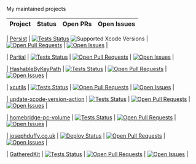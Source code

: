 My maintained projects

| Project | Status | Open PRs | Open Issues |
| ------- | ------ | -------- | ----------- |

| [Persist](https://github.com/JosephDuffy/Persist) | [![Tests Status](https://github.com/JosephDuffy/Persist/workflows/Tests/badge.svg)](https://github.com/JosephDuffy/Persist/actions?query=workflow%3ATests) ![Supported Xcode Versions](https://raw.githubusercontent.com/JosephDuffy/Persist/master/.github/xcode-versions-badge.svg)
| [![Open Pull Requests](https://img.shields.io/github/issues-pr/JosephDuffy/Persist.svg)](https://github.com/JosephDuffy/Persist/pulls) | [![Open Issues](https://img.shields.io/github/issues/JosephDuffy/Persist.svg)](https://github.com/JosephDuffy/Persist/issues/) |

| [Partial](https://github.com/JosephDuffy/Partial) | [![Tests Status](https://github.com/JosephDuffy/Partial/workflows/Tests/badge.svg)](https://github.com/JosephDuffy/Partial/actions?query=workflow%3ATests) | [![Open Pull Requests](https://img.shields.io/github/issues-pr/JosephDuffy/Partial.svg)](https://github.com/JosephDuffy/Partial/pulls) | [![Open Issues](https://img.shields.io/github/issues/JosephDuffy/Partial.svg)](https://github.com/JosephDuffy/Partial/issues/) |

| [HashableByKeyPath](https://github.com/JosephDuffy/HashableByKeyPath) | [![Tests Status](https://github.com/JosephDuffy/HashableByKeyPath/workflows/Tests/badge.svg)](https://github.com/JosephDuffy/HashableByKeyPath/actions?query=workflow%3ATests) | [![Open Pull Requests](https://img.shields.io/github/issues-pr/JosephDuffy/HashableByKeyPath.svg)](https://github.com/JosephDuffy/HashableByKeyPath/pulls) | [![Open Issues](https://img.shields.io/github/issues/JosephDuffy/HashableByKeyPath.svg)](https://github.com/JosephDuffy/HashableByKeyPath/issues/) |

| [xcutils](https://github.com/JosephDuffy/xcutils) | [![Tests Status](https://github.com/JosephDuffy/xcutils/workflows/Tests/badge.svg)](https://github.com/JosephDuffy/xcutils/actions?query=workflow%3ATests) | [![Open Pull Requests](https://img.shields.io/github/issues-pr/JosephDuffy/xcutils.svg)](https://github.com/JosephDuffy/xcutils/pulls) | [![Open Issues](https://img.shields.io/github/issues/JosephDuffy/xcutils.svg)](https://github.com/JosephDuffy/xcutils/issues/) |

| [update-xcode-version-action](https://github.com/JosephDuffy/update-xcode-version-action) | [![Tests Status](https://github.com/JosephDuffy/update-xcode-version-action/workflows/Tests/badge.svg)](https://github.com/JosephDuffy/update-xcode-version-action/actions?query=workflow%3ATests) | [![Open Pull Requests](https://img.shields.io/github/issues-pr/JosephDuffy/update-xcode-version-action.svg)](https://github.com/JosephDuffy/update-xcode-version-action/pulls) | [![Open Issues](https://img.shields.io/github/issues/JosephDuffy/update-xcode-version-action.svg)](https://github.com/JosephDuffy/update-xcode-version-action/issues/) |

| [homebridge-pc-volume](https://github.com/JosephDuffy/homebridge-pc-volume) | [![Tests Status](https://github.com/JosephDuffy/homebridge-pc-volume/workflows/Tests/badge.svg)](https://github.com/JosephDuffy/homebridge-pc-volume/actions?query=workflow%3ATests) | [![Open Pull Requests](https://img.shields.io/github/issues-pr/JosephDuffy/homebridge-pc-volume.svg)](https://github.com/JosephDuffy/homebridge-pc-volume/pulls) | [![Open Issues](https://img.shields.io/github/issues/JosephDuffy/homebridge-pc-volume.svg)](https://github.com/JosephDuffy/homebridge-pc-volume/issues/) |

| [josephduffy.co.uk](https://github.com/JosephDuffy/josephduffy.co.uk) | [![Deploy Status](https://github.com/JosephDuffy/josephduffy.co.uk/workflows/Trigger%20Deploy/badge.svg)](https://github.com/JosephDuffy/josephduffy.co.uk/actions?query=workflow%3A%22Trigger+Deploy%22) | [![Open Pull Requests](https://img.shields.io/github/issues-pr/JosephDuffy/josephduffy.co.uk.svg)](https://github.com/JosephDuffy/josephduffy.co.uk/pulls) | [![Open Issues](https://img.shields.io/github/issues/JosephDuffy/josephduffy.co.uk.svg)](https://github.com/JosephDuffy/josephduffy.co.uk/issues/) |

| [GatheredKit](https://github.com/JosephDuffy/GatheredKit) | [![Tests Status](https://github.com/JosephDuffy/GatheredKit/workflows/Tests/badge.svg)](https://github.com/JosephDuffy/GatheredKit/actions?query=workflow%3ATests) | [![Open Pull Requests](https://img.shields.io/github/issues-pr/JosephDuffy/GatheredKit.svg)](https://github.com/JosephDuffy/GatheredKit/pulls) | [![Open Issues](https://img.shields.io/github/issues/JosephDuffy/GatheredKit.svg)](https://github.com/JosephDuffy/GatheredKit/issues/) |
